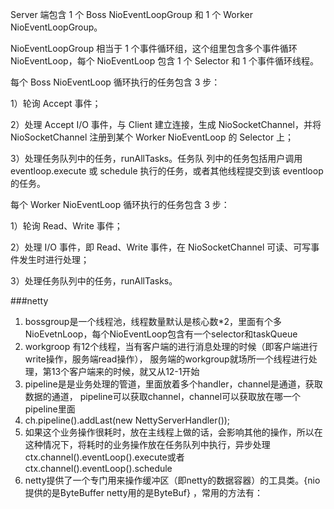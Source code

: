 Server 端包含 1 个 Boss NioEventLoopGroup 和 1 个 Worker NioEventLoopGroup。

NioEventLoopGroup 相当于 1 个事件循环组，这个组里包含多个事件循环 NioEventLoop，每个 NioEventLoop 包含 1 个 Selector 和 1 个事件循环线程。

每个 Boss NioEventLoop 循环执行的任务包含 3 步：

1）轮询 Accept 事件；

2）处理 Accept I/O 事件，与 Client 建立连接，生成 NioSocketChannel，并将 NioSocketChannel 注册到某个 Worker NioEventLoop 的 Selector 上；

3）处理任务队列中的任务，runAllTasks。任务队
列中的任务包括用户调用 eventloop.execute 或 schedule 执行的任务，或者其他线程提交到该 eventloop 的任务。

每个 Worker NioEventLoop 循环执行的任务包含 3 步：

1）轮询 Read、Write 事件；

2）处理 I/O 事件，即 Read、Write 事件，在 NioSocketChannel 可读、可写事件发生时进行处理；

3）处理任务队列中的任务，runAllTasks。

###netty
1. bossgroup是一个线程池，线程数量默认是核心数*2，里面有个多NioEvetnLoop，每个NioEventLoop包含有一个selector和taskQueue
2. workgroop 有12个线程，当有客户端的进行消息处理的时候（即客户端进行write操作，服务端read操作），
   服务端的workgroup就场所一个线程进行处理，第13个客户端来的时候，就又从12-1开始
3. pipeline是是业务处理的管道，里面放着多个handler，channel是通道，获取数据的通道，
   pipeline可以获取channel，channel可以获取放在哪一个pipeline里面
4.  ch.pipeline().addLast(new NettyServerHandler());
5. 如果这个业务操作很耗时，放在主线程上做的话，会影响其他的操作，所以在这种情况下，将耗时的业务操作放在任务队列中执行，异步处理
 ctx.channel().eventLoop().execute或者ctx.channel().eventLoop().schedule
6. netty提供了一个专门用来操作缓冲区（即netty的数据容器）的工具类。{nio提供的是ByteBuffer
netty用的是ByteBuf} ，常用的方法有：
